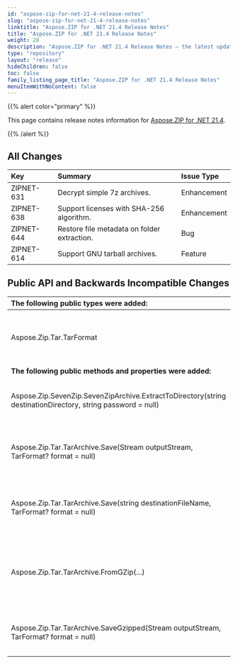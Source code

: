 ```yaml
---
id: "aspose-zip-for-net-21-4-release-notes"
slug: "aspose-zip-for-net-21-4-release-notes"
linktitle: "Aspose.ZIP for .NET 21.4 Release Notes"
title: "Aspose.ZIP for .NET 21.4 Release Notes"
weight: 28
description: "Aspose.ZIP for .NET 21.4 Release Notes – the latest updates and fixes."
type: "repository"
layout: "release"
hideChildren: false
toc: false
family_listing_page_title: "Aspose.ZIP for .NET 21.4 Release Notes"
menuItemWithNoContent: false
---
```


{{% alert color="primary" %}} 

This page contains release notes information for [Aspose.ZIP for .NET 21.4](https://releases.aspose.com/zip/net/new-releases/aspose.zip-for-.net-21.4/).

{{% /alert %}} 


## **All Changes**

|**Key**|**Summary**|**Issue Type**|
| :- | :- | :- |
|ZIPNET-631|Decrypt simple 7z archives.|Enhancement|
|ZIPNET-638|Support licenses with SHA-256 algorithm.|Enhancement|
|ZIPNET-644|Restore file metadata on folder extraction.|Bug|
|ZIPNET-614|Support GNU tarball archives.|Feature|

## **Public API and Backwards Incompatible Changes**
|**The following public types were added:**|**Description**|
| :- | :- |
|Aspose.Zip.Tar.TarFormat|Enumeration with supported formats of tarball archive.|
|**The following public methods and properties were added:**|**Description**|
|Aspose.Zip.SevenZip.SevenZipArchive.ExtractToDirectory(string destinationDirectory, string password = null)|Extract 7z archive using optional password for decryption.|
|Aspose.Zip.Tar.TarArchive.Save(Stream outputStream, TarFormat? format = null)|Compose tarball archive providing optional format.|
|Aspose.Zip.Tar.TarArchive.Save(string destinationFileName, TarFormat? format = null)|Compose tarball archive providing optional format.|
|Aspose.Zip.Tar.TarArchive.FromGZip(...)|Extracts supplied gzip archive and composes tar archve from extracted data.|
|Aspose.Zip.Tar.TarArchive.SaveGzipped(Stream outputStream, TarFormat? format = null)|Saves archive to the stream with gzip compression.|